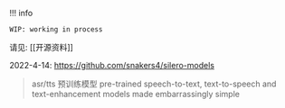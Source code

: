 !!! info

    WIP: working in process

请见: [[开源资料]]

2022-4-14: https://github.com/snakers4/silero-models
> asr/tts 预训练模型 pre-trained speech-to-text, text-to-speech and text-enhancement models made embarrassingly simple